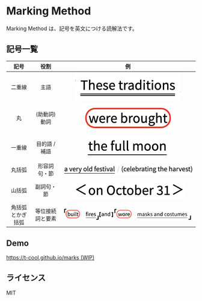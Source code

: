 # Marking Method

Marking Method は、記号を英文につける読解法です。

## 記号一覧

| 記号 | 役割 | 例 |
|:---:|:---:|:---:|
| 二重線 | 主語 | ![subject](./img/subject.png) |
| 丸 | (助動詞) 動詞 | ![verb](./img/verb.png) |
| 一重線 | 目的語 / 補語 | ![obj](./img/obj.png) |
| 丸括弧 | 形容詞句・節 | ![adj](./img/adj.png) |
| 山括弧 | 副詞句・節 | ![adv](./img/adv.png) |
| 角括弧とかぎ括弧 | 等位接続詞と要素 | ![conj](./img/conj.png) |

## Demo 


[https://t-cool.github.io/marks (WIP)](https://t-cool.github.io/marks)

## ライセンス

MIT
